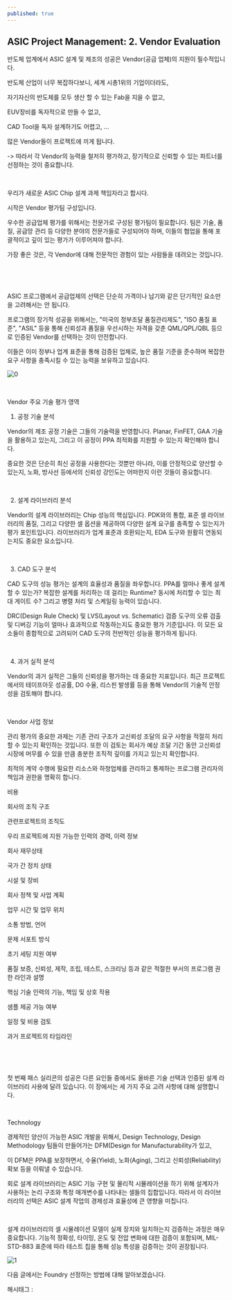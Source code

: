 ```yaml
---
published: true
---
```

## ASIC Project Management: 2. Vendor Evaluation

반도체 업계에서 ASIC 설계 및 제조의 성공은 Vendor(공급 업체)의 지원이 필수적입니다.

반도체 산업이 너무 복잡하다보니, 세계 시총1위의 기업이더라도,

자기자신의 반도체를 모두 생산 할 수 있는 Fab을 지을 수 없고,

EUV장비를 독자적으로 만들 수 없고,

CAD Tool을 독자 설계하기도 어렵고, ...

많은 Vendor들이 프로젝트에 끼게 됩니다.

-> 따라서 각 Vendor의 능력을 철저히 평가하고, 장기적으로 신뢰할 수 있는 파트너를 선정하는 것이 중요합니다.

​

우리가 새로운 ASIC Chip 설계 과제 책임자라고 합시다.

시작은 Vendor 평가팀 구성입니다.

우수한 공급업체 평가를 위해서는 전문가로 구성된 평가팀이 필요합니다. 팀은 기술, 품질, 공급망 관리 등 다양한 분야의 전문가들로 구성되어야 하며, 이들의 협업을 통해 포괄적이고 깊이 있는 평가가 이루어져야 합니다.

가장 좋은 것은, 각 Vendor에 대해 전문적인 경험이 있는 사람들을 데려오는 것입니다.

​

​

ASIC 프로그램에서 공급업체의 선택은 단순히 가격이나 납기와 같은 단기적인 요소만을 고려해서는 안 됩니다.

프로그램의 장기적 성공을 위해서는, "미국의 정부조달 품질관리제도", "ISO 품질 표준", "ASIL" 등을 통해 신뢰성과 품질을 우선시하는 자격을 갖춘 QML/QPL/QBL 등으로 인증된 Vendor를 선택하는 것이 안전합니다.

이들은 이미 정부나 업계 표준을 통해 검증된 업체로, 높은 품질 기준을 준수하며 복잡한 요구 사항을 충족시킬 수 있는 능력을 보유하고 있습니다.

![0](/asset/img/223546959179/0.png)

​

Vendor 주요 기술 평가 영역

1. 공정 기술 분석

Vendor의 제조 공정 기술은 그들의 기술력을 반영합니다. Planar, FinFET, GAA 기술을 활용하고 있는지, 그리고 이 공정이 PPA 최적화를 지원할 수 있는지 확인해야 합니다.

중요한 것은 단순히 최신 공정을 사용한다는 것뿐만 아니라, 이를 안정적으로 양산할 수 있는지, 노화, 방사선 등에서의 신뢰성 강인도는 어떠한지 이런 것들이 중요합니다.

​

2. 설계 라이브러리 분석

Vendor의 설계 라이브러리는 Chip 성능의 핵심입니다. PDK와의 통합, 표준 셀 라이브러리의 품질, 그리고 다양한 셀 옵션을 제공하여 다양한 설계 요구를 충족할 수 있는지가 평가 포인트입니다. 라이브러리가 업계 표준과 호환되는지, EDA 도구와 원활히 연동되는지도 중요한 요소입니다.

​

3. CAD 도구 분석

CAD 도구의 성능 평가는 설계의 효율성과 품질을 좌우합니다. PPA를 얼마나 좋게 설계 할 수 있는가? 복잡한 설계를 처리하는 데 걸리는 Runtime? 동시에 처리할 수 있는 최대 게이트 수? 그리고 병렬 처리 및 스케일링 능력이 있습니다.

DRC(Design Rule Check) 및 LVS(Layout vs. Schematic) 검증 도구의 오류 검출 및 디버깅 기능이 얼마나 효과적으로 작동하는지도 중요한 평가 기준입니다. 이 모든 요소들이 종합적으로 고려되어 CAD 도구의 전반적인 성능을 평가하게 됩니다.

​

4. 과거 실적 분석

Vendor의 과거 실적은 그들의 신뢰성을 평가하는 데 중요한 지표입니다. 최근 프로젝트에서의 테이프아웃 성공률, D0 수율, 리스핀 발생률 등을 통해 Vendor의 기술적 안정성을 검토해야 합니다.

​

Vendor 사업 정보

관리 평가의 중요한 과제는 기존 관리 구조가 고신뢰성 조달의 요구 사항을 적절히 처리할 수 있는지 확인하는 것입니다. 또한 이 검토는 회사가 예상 조달 기간 동안 고신뢰성 시장에 머무를 수 있을 만큼 충분한 조직적 깊이를 가지고 있는지 확인합니다.

최적의 계약 수행에 필요한 리소스와 하청업체를 관리하고 통제하는 프로그램 관리자의 책임과 권한을 명확히 합니다.

비용

회사의 조직 구조

관련프로젝트의 조직도

우리 프로젝트에 지원 가능한 인력의 경력, 이력 정보

회사 재무상태

국가 간 정치 상태

시설 및 장비

회사 정책 및 사업 계획

업무 시간 및 업무 위치

소통 방법, 언어

문제 서포트 방식

초기 세팅 지원 여부

품질 보증, 신뢰성, 제작, 조립, 테스트, 스크리닝 등과 같은 적절한 부서의 프로그램 권한 라인과 설명

핵심 기술 인력의 기능, 책임 및 상호 작용

샘플 제공 가능 여부

일정 및 비용 검토

과거 프로젝트의 타임라인

​

​

첫 번째 패스 실리콘의 성공은 다른 요인들 중에서도 올바른 기술 선택과 인증된 설계 라이브러리 사용에 달려 있습니다. 이 장에서는 세 가지 주요 고려 사항에 대해 설명합니다.

​

Technology

경제적인 양산이 가능한 ASIC 개발을 위해서, Design Technology, Design Methodology 팀들이 만들어가는  DFM(Design for Manufacturability가 있고,

이 DFM은 PPA를 보장하면서, 수율(Yield), 노화(Aging), 그리고 신뢰성(Reliability) 확보 등을 이뤄낼 수 있습니다.

회로 설계 라이브러리는 ASIC 기능 구현 및 물리적 시뮬레이션을 하기 위해 설계자가 사용하는 논리 구조와 특정 매개변수를 나타내는 셀들의 집합입니다. 따라서 이 라이브러리의 선택은 ASIC 설계 작업의 경제성과 효율성에 큰 영향을 미칩니다.

​

설계 라이브러리의 셀 시뮬레이션 모델이 실제 장치와 일치하는지 검증하는 과정은 매우 중요합니다. 기능적 정확성, 타이밍, 온도 및 전압 변화에 대한 검증이 포함되며, MIL-STD-883 표준에 따라 테스트 칩을 통해 성능 특성을 검증하는 것이 권장됩니다.

![1](/asset/img/223546959179/1.png)

다음 글에서는 Foundry 선정하는 방법에 대해 알아보겠습니다.

 해시태그 : 